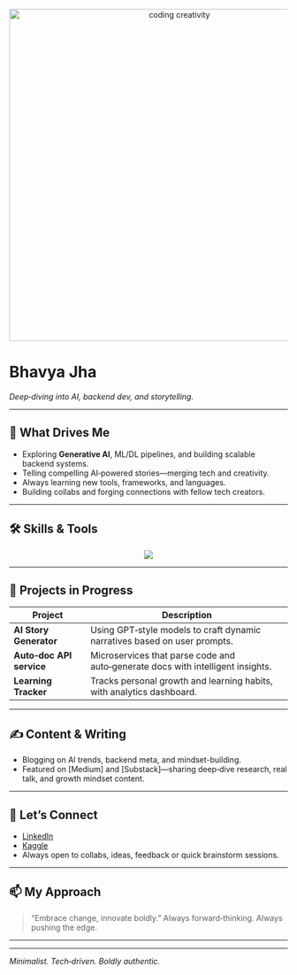 <!-- banner GIF -->
<p align="center">
  <img src="https://media.giphy.com/media/26tn33aiTi1jkl6H6/giphy.gif" width="600" alt="coding creativity">
</p>

# Bhavya Jha

*Deep‑diving into AI, backend dev, and storytelling.*

---

## 🚀 What Drives Me
- Exploring **Generative AI**, ML/DL pipelines, and building scalable backend systems.
- Telling compelling AI‑powered stories—merging tech and creativity.
- Always learning new tools, frameworks, and languages.
- Building collabs and forging connections with fellow tech creators.

---

## 🛠 Skills & Tools
<p align="center">
  <a href="#"><img src="https://skillicons.dev/icons?i=python,fastapi,flask,nodejs,docker,postgresql,kubernetes,aws,git,github&theme=light&perline=6" /></a>
</p>

---

## 📂 Projects in Progress
| Project | Description |
|--------|-------------|
| **AI Story Generator** | Using GPT‑style models to craft dynamic narratives based on user prompts. |
| **Auto‑doc API service** | Microservices that parse code and auto‑generate docs with intelligent insights. |
| **Learning Tracker** | Tracks personal growth and learning habits, with analytics dashboard. |

---

## ✍️ Content & Writing
- Blogging on AI trends, backend meta, and mindset-building.
- Featured on [Medium] and [Substack]—sharing deep‑dive research, real talk, and growth mindset content.

---

## 🔗 Let’s Connect
- [LinkedIn]()
- [Kaggle]()
- Always open to collabs, ideas, feedback or quick brainstorm sessions.

---

## 📫 My Approach
> “Embrace change, innovate boldly.” Always forward‑thinking. Always pushing the edge.

---

---

*Minimalist. Tech‑driven. Boldly authentic.*

